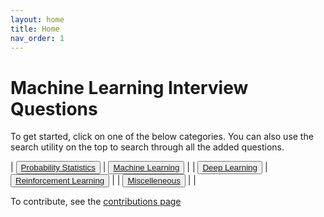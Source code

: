 ```yaml
---
layout: home
title: Home
nav_order: 1
---
```


# Machine Learning Interview Questions

To get started, click on one of the below categories. You can also use the search utility on the top to search through all the added questions.

| <button type="button" class="btn btn-light active">[Probability Statistics](probstats)</button> | <button type="button" class="btn btn-light active">[Machine Learning](ml)</button> |
| <button type="button" class="btn btn-light active">[Deep Learning](dl)</button> | <button type="button" class="btn btn-light active">[Reinforcement Learning](rl)</button> |
| <button type="button" class="btn btn-light active">[Miscelleneous](misc)</button> | |

To contribute, see the [contributions page](/contribute)